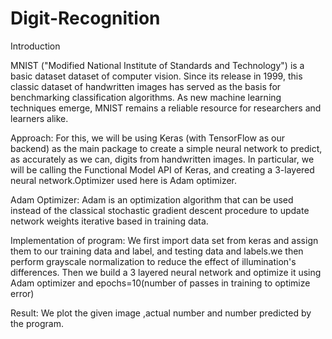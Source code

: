 # Digit-Recognition
Introduction

MNIST ("Modified National Institute of Standards and Technology") is a basic dataset dataset of computer vision. Since its release in 1999, this classic dataset of handwritten images has served as the basis for benchmarking classification algorithms. As new machine learning techniques emerge, MNIST remains a reliable resource for researchers and learners alike.

Approach:
For this, we will be using Keras (with TensorFlow as our backend) as the main package to create a simple neural network to predict, as accurately as we can, digits from handwritten images. In particular, we will be calling the Functional Model API of Keras, and creating a 3-layered neural network.Optimizer used here is Adam optimizer.

Adam Optimizer:
Adam is an optimization algorithm that can be used instead of the classical stochastic gradient descent procedure to update network weights iterative based in training data.

Implementation of program:
We first import data set from keras and assign them to our training data and label, and testing data and labels.we then perform grayscale normalization to reduce the effect of illumination's differences.
Then we build a 3 layered neural network and optimize it using Adam optimizer and epochs=10(number of passes in training to optimize error)

Result:
We plot the given image ,actual number and number predicted by the program.


